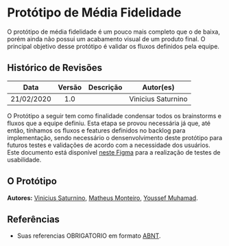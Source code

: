 # Protótipo de Média Fidelidade

O protótipo de média fidelidade é um pouco mais completo que o de baixa, porém ainda não possui um acabamento visual de um produto final. O principal objetivo desse protótipo é validar os fluxos definidos pela equipe.

## Histórico de Revisões

| Data | Versão | Descrição | Autor(es) |
| :--: | :----: | :-------: | :-------: |
|   21/02/2020   | 1.0 |           | Vinicius Saturnino |

O Protótipo a seguir tem como finalidade condensar todos os brainstorms e fluxos que a equipe definiu. Esta etapa se provou necessária já que, até então, tínhamos os fluxos e features definidos no backlog para implementação, sendo necessário o densenvolvimento deste protótipo para futuros testes e validações de acordo com a necessidade dos usuários. Este documento está disponível <a href="https://www.figma.com/file/9QMXf9YyVXYTG6hYnwZAHK/Prot%C3%B3tipo-M%C3%A9dia-Fidelidade?node-id=67%3A2066">neste Figma</a> para a realização de testes de usabilidade.

## O Protótipo



**Autores:** [Vinicius Saturnino](https://github.com/viniciussaturnino), [Matheus Monteiro](https://github.com/matheusyanmonteiro), [Youssef Muhamad](https://github.com/youssef-md).

## Referências

- Suas referencias OBRIGATORIO em formato [ABNT](https://referenciabibliografica.net/a/pt-br/ref/abnt).
